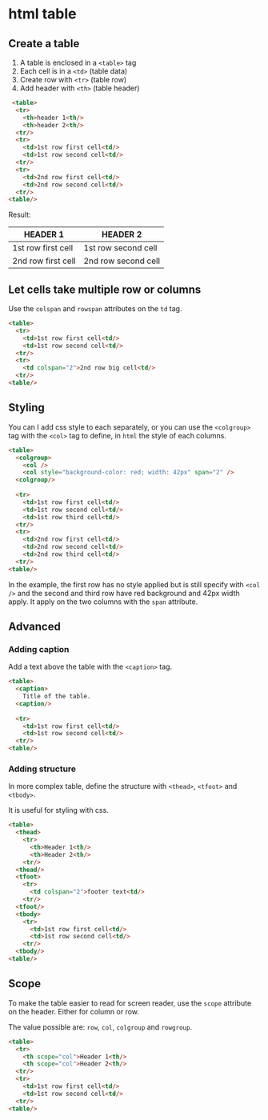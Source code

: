 # html table

## Create a table

1. A table is enclosed in a `<table>` tag
2. Each cell is in a `<td>` (table data)
3. Create row with `<tr>`  (table row)
4. Add header with `<th>` (table header)

```html
 <table>
  <tr>
    <th>header 1<th/>
    <th>header 2<th/>
  <tr/>
  <tr>
    <td>1st row first cell<td/>
    <td>1st row second cell<td/>
  <tr/>
  <tr>
    <td>2nd row first cell<td/>
    <td>2nd row second cell<td/>
  <tr/>
<table/>
```
Result:

| HEADER 1           | HEADER 2            |
|--------------------|---------------------|
| 1st row first cell | 1st row second cell |
| 2nd row first cell | 2nd row second cell |

## Let cells take multiple row or columns

Use the `colspan` and `rowspan` attributes on the `td` tag.

```html
<table>
  <tr>
    <td>1st row first cell<td/>
    <td>1st row second cell<td/>
  <tr/>
  <tr>
    <td colspan="2">2nd row big cell<td/>
  <tr/>
<table/>
```

## Styling

You can I add css style to each <td> separately, or you can use
the `<colgroup>` tag with the `<col>` tag to define, in `html` the
style of each columns.

```html
<table>
  <colgroup>
    <col />
    <col style="background-color: red; width: 42px" span="2" />
  <colgroup/>
  
  <tr>
    <td>1st row first cell<td/>
    <td>1st row second cell<td/>
    <td>1st row third cell<td/>
  <tr/>
  <tr>
    <td>2nd row first cell<td/>
    <td>2nd row second cell<td/>
    <td>2nd row third cell<td/>
  <tr/>
<table/>
```
In the example, the first row has no style applied but is still specify with `<col />` and
the second and third row have red background and 42px width apply. It apply on the two columns
with the `span` attribute.

## Advanced

### Adding caption

Add a text above the table with the `<caption>` tag.

```html
<table>
  <caption>
    Title of the table.
  <caption/>
  
  <tr>
    <td>1st row first cell<td/>
    <td>1st row second cell<td/>
  <tr/>
<table/>
```

### Adding structure

In more complex table, define the structure with `<thead>`, `<tfoot>` and `<tbody>`.

It is useful for styling with css.

```html
<table>
  <thead>
    <tr>
      <th>Header 1<th/>
      <th>Header 2<th/>
    <tr/>
  <thead/>
  <tfoot>
    <tr>
      <td colspan="2">footer text<td/>
    <tr/>
  <tfoot/>
  <tbody>
    <tr>
      <td>1st row first cell<td/>
      <td>1st row second cell<td/>
    <tr/>
  <tbody/>
<table/>
```

## Scope

To make the table easier to read for screen reader, use the `scope` attribute on the header.
Either for column or row.

The value possible are: `row`, `col`, `colgroup` and `rowgroup`.

```html
<table>
  <tr>
    <th scope="col">Header 1<th/>
    <th scope="col">Header 2<th/>
  <tr/>
  <tr>
    <td>1st row first cell<td/>
    <td>1st row second cell<td/>
  <tr/>
<table/>
```
